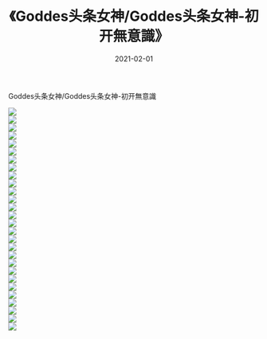 ﻿---
layout: post
title:  《Goddes头条女神/Goddes头条女神-初开無意識》
date:   2021-02-01
img: http://img.660000.xyz/Sharelink/网络美图/2021/Goddes头条女神/Goddes头条女神-初开無意識/000.jpg
categories: [美女, 清纯, 唯美]
---

Goddes头条女神/Goddes头条女神-初开無意識

 ![](http://img.660000.xyz/Sharelink/网络美图/2021/Goddes头条女神/Goddes头条女神-初开無意識/001.jpg) <br>![](http://img.660000.xyz/Sharelink/网络美图/2021/Goddes头条女神/Goddes头条女神-初开無意識/002.jpg) <br>![](http://img.660000.xyz/Sharelink/网络美图/2021/Goddes头条女神/Goddes头条女神-初开無意識/003.jpg) <br>![](http://img.660000.xyz/Sharelink/网络美图/2021/Goddes头条女神/Goddes头条女神-初开無意識/004.jpg) <br>![](http://img.660000.xyz/Sharelink/网络美图/2021/Goddes头条女神/Goddes头条女神-初开無意識/005.jpg) <br>![](http://img.660000.xyz/Sharelink/网络美图/2021/Goddes头条女神/Goddes头条女神-初开無意識/006.jpg) <br>![](http://img.660000.xyz/Sharelink/网络美图/2021/Goddes头条女神/Goddes头条女神-初开無意識/007.jpg) <br>![](http://img.660000.xyz/Sharelink/网络美图/2021/Goddes头条女神/Goddes头条女神-初开無意識/008.jpg) <br>![](http://img.660000.xyz/Sharelink/网络美图/2021/Goddes头条女神/Goddes头条女神-初开無意識/009.jpg) <br>![](http://img.660000.xyz/Sharelink/网络美图/2021/Goddes头条女神/Goddes头条女神-初开無意識/010.jpg) <br>![](http://img.660000.xyz/Sharelink/网络美图/2021/Goddes头条女神/Goddes头条女神-初开無意識/011.jpg) <br>![](http://img.660000.xyz/Sharelink/网络美图/2021/Goddes头条女神/Goddes头条女神-初开無意識/012.jpg) <br>![](http://img.660000.xyz/Sharelink/网络美图/2021/Goddes头条女神/Goddes头条女神-初开無意識/013.jpg) <br>![](http://img.660000.xyz/Sharelink/网络美图/2021/Goddes头条女神/Goddes头条女神-初开無意識/014.jpg) <br>![](http://img.660000.xyz/Sharelink/网络美图/2021/Goddes头条女神/Goddes头条女神-初开無意識/015.jpg) <br>![](http://img.660000.xyz/Sharelink/网络美图/2021/Goddes头条女神/Goddes头条女神-初开無意識/016.jpg) <br>![](http://img.660000.xyz/Sharelink/网络美图/2021/Goddes头条女神/Goddes头条女神-初开無意識/017.jpg) <br>![](http://img.660000.xyz/Sharelink/网络美图/2021/Goddes头条女神/Goddes头条女神-初开無意識/018.jpg) <br>![](http://img.660000.xyz/Sharelink/网络美图/2021/Goddes头条女神/Goddes头条女神-初开無意識/019.jpg) <br>![](http://img.660000.xyz/Sharelink/网络美图/2021/Goddes头条女神/Goddes头条女神-初开無意識/020.jpg) <br>![](http://img.660000.xyz/Sharelink/网络美图/2021/Goddes头条女神/Goddes头条女神-初开無意識/021.jpg) <br>![](http://img.660000.xyz/Sharelink/网络美图/2021/Goddes头条女神/Goddes头条女神-初开無意識/022.jpg) <br>![](http://img.660000.xyz/Sharelink/网络美图/2021/Goddes头条女神/Goddes头条女神-初开無意識/023.jpg) <br>![](http://img.660000.xyz/Sharelink/网络美图/2021/Goddes头条女神/Goddes头条女神-初开無意識/024.jpg) <br>![](http://img.660000.xyz/Sharelink/网络美图/2021/Goddes头条女神/Goddes头条女神-初开無意識/025.jpg) <br>![](http://img.660000.xyz/Sharelink/网络美图/2021/Goddes头条女神/Goddes头条女神-初开無意識/026.jpg) <br>![](http://img.660000.xyz/Sharelink/网络美图/2021/Goddes头条女神/Goddes头条女神-初开無意識/027.jpg) <br>![](http://img.660000.xyz/Sharelink/网络美图/2021/Goddes头条女神/Goddes头条女神-初开無意識/028.jpg) <br>